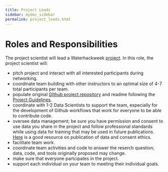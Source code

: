 ```yaml
---
title: Project Leads
sidebar: mydoc_sidebar
permalink: project_leads.html
---
```


# Roles and Responsibilities

The project scientist will lead a Waterhackweek [project](https://waterhackweek.github.io/wiki/project_guidelines.html). In this role, the project scientist will: 

* pitch project and interact with all interested participants during networking.
* coordinate team building with other instructors to an optimal size of 4-7 total participants per team.  
* populate original [GIthub project repository](https://waterhackweek.github.io/wiki/github_project_management.html) and readme following the [Project Guidelines](https://waterhackweek.github.io/wiki/project_guidelines.html). 
* coordinate with 1-2 Data Scientists to support the team, especially for the development of Github workflows that work for everyone to be able to contribute code. 
* oversee data management; be sure you have permission and consent to use data you share in the project and follow professional standards while using data for training that may be used in future publications. [Here](https://ethics.agu.org/) is a good resource on publication of data and consent ethics. 
* facilitate team work.
* coordinate team activities and code to answer the reserch question; data, code, and tools originally proposed may change.    
* make sure that everyone partcipates in the project.  
* support each individual on your team to meeting their individual goals.



